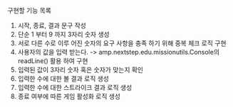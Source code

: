 구현할 기능 목록

1. 시작, 종료, 결과 문구 작성
2. 단순 1 부터 9 까지 3자리 숫자 생성
3. 서로 다른 수로 이루 어진 숫자의 요구 사항을 충족 하기 위해 중복 체크 로직 구현
4. 사용자의 값을 입력 받는다. -> amp.nextstep.edu.missionutils.Console의 readLine() 활용 하여 구현
5. 입력된 값이 3자리 숫자 혹은 숫자가 맞는지 확인
6. 입력한 수에 대한 볼 결과 로직 생성
7. 입력한 수에 대한 스트라이크 결과 로직 생성
8. 종료 여부에 따른 게임 활성화 로직 생성